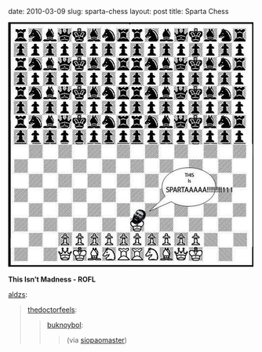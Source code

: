 date: 2010-03-09
slug: sparta-chess
layout: post
title: Sparta Chess


<img src="/static/tumblr_files/tumblr_kyxkseJIzy1qaocsvo1_500.jpg"/><br/><p><b>This Isn&#8217;t Madness - ROFL</b></p>

<p><a href="http://aldzs.tumblr.com/post/437180304/thedoctorfeels-buknoybol-via-siopaomaster" target="_blank">aldzs</a>:</p>

<blockquote>

<p><a href="http://thedoctorfeels.tumblr.com/post/434434336" target="_blank">thedoctorfeels</a>:</p>

<blockquote>

<p><a href="http://buknoybol.tumblr.com/post/433972845/via-siopaomaster" target="_blank">buknoybol</a>:</p>

<blockquote>

<p>(via <a href="http://siopaomaster.tumblr.com/" target="_blank">siopaomaster</a>)</p>

</blockquote>

</blockquote>

</blockquote>
